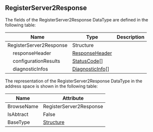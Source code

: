 <!-- datatype -->
## RegisterServer2Response
<!-- end of description -->
The fields of the RegisterServer2Response DataType are defined in the following table:  

|Name|Type|Description|
|---|---|---|
|RegisterServer2Response|Structure||
|&nbsp;&nbsp;&nbsp;&nbsp;responseHeader|[ResponseHeader](../../../Part4/Services/ResponseHeader/readme.md)||
|&nbsp;&nbsp;&nbsp;&nbsp;configurationResults|[StatusCode](../../../Part4/DataTypes/StatusCode/readme.md)[]||
|&nbsp;&nbsp;&nbsp;&nbsp;diagnosticInfos|[DiagnosticInfo](../../../Part4/DataTypes/DiagnosticInfo/readme.md)[]||

The representation of the RegisterServer2Response DataType in the address space is shown in the following table:  

|Name|Attribute|
|---|---|
|BrowseName|RegisterServer2Response|
|IsAbtract|False|
|BaseType|[Structure](../../../Part3/DataTypes/Structure/readme.md)|

